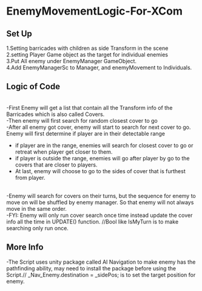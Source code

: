 # EnemyMovementLogic-For-XCom
## Set Up
1.Setting barricades with children as side Transform in the scene
<br/>2.setting Player Game object as the target for individual enemies
<br/>3.Put All enemy under EnemyManager GameObject. 
<br/>4.Add EnemyManagerSc to Manager, and enemyMovement to Individuals. 
## Logic of Code
<br/>-First Enemy will get a list that contain all the Transform info of the Barricades which is also called Covers.
<br/>-Then enemy will first search for random closest cover to go
<br/>-After all enemy got cover, enemy will start to search for next cover to go. Enemy will first determine if player are in their detectable range 
- if player are in the range, enemies will search for closest cover to go or retreat when player get closer to them. 
- if player is outside the range, enemies will go after player by go to the covers that are closer to players.
- At last, enemy will choose to go to the sides of cover that is furthest from player.
  
<br/>-Enemy will search for covers on their turns, but the sequence for enemy to move on will be shuffled by enemy manager. So that enemy will not always move in the same order. 
<br/>-FYI: Enemy will only run cover search once time instead update the cover info all the time in UPDATE() function. //Bool like IsMyTurn is to make searching only run once.
## More Info
-The Script uses unity package called AI Navigation to make enemy has the pathfinding ability, may need to install the package before using the Script.// _Nav_Enemy.destination = _sidePos; is to set the target position for enemy.
